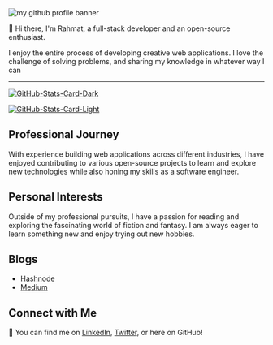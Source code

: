<div align=”center”>

<img src="https://user-images.githubusercontent.com/35562131/163212057-84cf4bec-f6df-4868-acc5-7fffe85472fd.png" alt="my github profile banner">

<p>👋 Hi there, I'm Rahmat, a full-stack developer and an open-source enthusiast.</p>

<p>I enjoy the entire process of developing creative web applications. I love the challenge of solving problems, and sharing my knowledge in whatever way I can </p>
<hr>
<p><a href="https://github.com/mihrab34/mihrab34#gh-dark-mode-only"><img src="https://github-readme-stats.vercel.app/api?username=mihrab34&amp;show_icons=true&amp;hide_border=true&amp;include_all_commits=true&amp;card_width=600&amp;custom_title=GitHub%20Open%20Source%20Stats&amp;title_color=3B7EBF&amp;text_color=FFF&amp;icon_color=3B7EBF&amp;hide=contribs&amp;show=reviews,prs_merged,prs_merged_percentage&amp;theme=transparent#gh-dark-mode-only" alt="GitHub-Stats-Card-Dark"></a></p>
<p><a href="https://github.com/mihrab34/mihrab34#gh-light-mode-only"><img src="https://github-readme-stats.vercel.app/api?username=mihrab34&amp;show_icons=true&amp;hide_border=true&amp;include_all_commits=true&amp;card_width=600&amp;custom_title=GitHub%20Open%20Source%20Stats&amp;title_color=3B7EBF&amp;text_color=474A4E&amp;icon_color=3B7EBF&amp;hide=contribs&amp;show=reviews,prs_merged,prs_merged_percentage&amp;theme=transparent#gh-light-mode-only" alt="GitHub-Stats-Card-Light"></a></p>
</div>
<!--
## 📈 GitHub Stats https://github.com/mihrab34/mihrab34

<a href="https://github.com/anuraghazra/github-readme-stats">
  <img height=200 align="center" src="https://github-readme-stats.vercel.app/api?username=mihrab34&show_icons=true&theme=transparent" />
</a>

<a href="https://github.com/anuraghazra/convoychat">
  <img height=200 align="center" src="https://github-readme-stats.vercel.app/api/top-langs?username=mihrab34&layout=compact&langs_count=8&card_width=320&theme=transparent" />
</a>
-->

## Professional Journey
With experience building web applications across different industries, I have enjoyed contributing to various open-source projects to learn and explore new technologies while also honing my skills as a software engineer.

## Personal Interests
Outside of my professional pursuits, I have a passion for reading and exploring the fascinating world of fiction and fantasy. I am always eager to learn something new and enjoy trying out new hobbies.

## Blogs
<ul>
  <li><a href=https://rahma.hashnode.dev/ target="_blank">Hashnode</a></li>
  <li><a href=https://medium.com/@akintolarahmah target="_blank">Medium</a></li>
</ul>

## Connect with Me
🔗 You can find me on [LinkedIn](https://www.linkedin.com/in/akintolaramota/), [Twitter](https://twitter.com/ramatakintola/), or here on GitHub!

